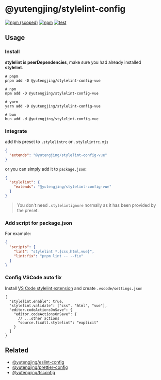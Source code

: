 # @yutengjing/stylelint-config

[![npm (scoped)](https://img.shields.io/npm/v/@yutengjing/stylelint-config-basic)](https://www.npmjs.com/package/@yutengjing/stylelint-config-basic) [![npm](https://img.shields.io/npm/dm/@yutengjing/stylelint-config-basic)](https://www.npmjs.com/package/@yutengjing/stylelint-config-basic) [![test](https://github.com/tjx666/stylelint-config/actions/workflows/test.yml/badge.svg)](https://github.com/tjx666/stylelint-config/actions/workflows/test.yml)

## Usage

### Install

**stylelint is peerDependencies**, make sure you had already installed **stylelint**.

```shell
# pnpm
pnpm add -D @yutengjing/stylelint-config-vue

# npm
npm add -D @yutengjing/stylelint-config-vue

# yarn
yarn add -D @yutengjing/stylelint-config-vue

# bun
bun add -d @yutengjing/stylelint-config-vue
```

### Integrate

add this preset to `.stylelintrc` or `.stylelintrc.mjs`

```json
{
  "extends": "@yutengjing/stylelint-config-vue"
}
```

or you can simply add it to `package.json`:

```json
{
  "stylelint": {
    "extends": "@yutengjing/stylelint-config-vue"
  }
}
```

> You don't need `.stylelintignore` normally as it has been provided by the preset.

### Add script for package.json

For example:

```json
{
  "scripts": {
    "lint": "stylelint *.{css,html,vue}",
    "lint:fix": "pnpm lint -- --fix"
  }
}
```

### Config VSCode auto fix

Install [VS Code stylelint extension](https://marketplace.visualstudio.com/items?itemName=dbaeumer.vscode-stylelint) and create `.vscode/settings.json`

```jsonc
{
  "stylelint.enable": true,
  "stylelint.validate": ["css", "html", "vue"],
  "editor.codeActionsOnSave": {
    "editor.codeActionsOnSave": {
      // ...other actions
      "source.fixAll.stylelint": "explicit"
    }
  }
}
```

## Related

- [@yutengjing/eslint-config](https://github.com/tjx666/eslint-config/tree/main)
- [@yutengjing/prettier-config](https://github.com/tjx666/prettier-config/tree/main)
- [@yutengjing/tsconfig](https://github.com/tjx666/tsconfig/tree/main)
